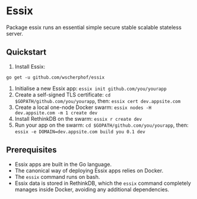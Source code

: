 # Essix
Package essix runs an essential simple secure stable scalable stateless server.

## Quickstart

1. Install Essix:
```
go get -u github.com/wscherphof/essix
```
1. Initialise a new Essix app: `essix init github.com/you/yourapp`
1. Create a self-signed TLS certificate: `cd $GOPATH/github.com/you/yourapp`, then: `essix cert dev.appsite.com`
1. Create a local one-node Docker swarm: `essix nodes -H dev.appsite.com -m 1 create dev`
1. Install RethinkDB on the swarm: `essix r create dev`
1. Run your app on the swarm: `cd $GOPATH/github.com/you/yourapp`, then: `essix -e DOMAIN=dev.appsite.com build you 0.1 dev`


## Prerequisites

- Essix apps are built in the Go language.
- The canonical way of deploying Essix apps relies on Docker.
- The `essix` command runs on bash.
- Essix data is stored in RethinkDB, which the `essix` command completely manages
inside Docker, avoiding any additional dependencies.
